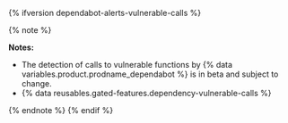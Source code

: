 {% ifversion dependabot-alerts-vulnerable-calls %}

{% note %}

**Notes:**

* The detection of calls to vulnerable functions by {% data variables.product.prodname_dependabot %} is in beta and subject to change.
* {% data reusables.gated-features.dependency-vulnerable-calls %}

{% endnote %}
{% endif %}
